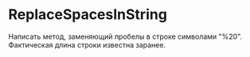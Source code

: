 # ReplaceSpacesInString

Написать метод, заменяющий пробелы в строке символами "%20". Фактическая длина строки известна заранее.
